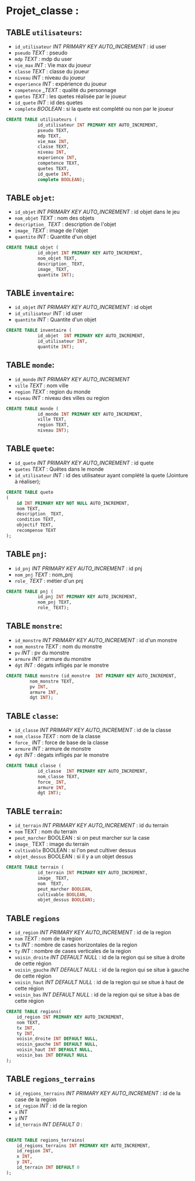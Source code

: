 # Projet_classe :

## TABLE `utilisateurs`:
 - `id_utilisateur` *INT PRIMARY KEY AUTO_INCREMENT* : id user
 - `pseudo` _TEXT_ : pseudo
 - `mdp` _TEXT_ : mdp du user
 - `vie_max` _INT_ : Vie max du joueur
 - `classe` _TEXT_ : classe du joueur
 - `niveau` _INT_ : niveau du joueur
 - `experience` _INT_ : expérience du joueur
 - `competence` __TEXT_ : qualité du personnage
 - `quetes` _TEXT_ : les quetes réalisée par le joueur
 - `id_quete` _INT_ : id des quetes
 - `complete` _BOOLEAN_ : si la quete est complété ou non par le joueur


```sql
CREATE TABLE utilisateurs (
			id_utilisateur INT PRIMARY KEY AUTO_INCREMENT,
	    	pseudo TEXT,
		   	mdp TEXT,
		   	vie_max INT,
		   	classe TEXT,
		   	niveau INT,
		   	experience INT,
		   	competence TEXT,
		   	quetes TEXT,
		   	id_quete INT,
		   	complete BOOLEAN);
```


## TABLE `objet`:
 - `id_objet` *INT PRIMARY KEY AUTO_INCREMENT* : id objet dans le jeu
 - `nom_objet` _TEXT_ : nom des objets
 - `description_` _TEXT_ : description de l'objet
 - `image_` _TEXT_ : image de l'objet
 - `quantite` _INT_ : Quantite d'un objet

```sql
CREATE TABLE objet (
			id_objet INT PRIMARY KEY AUTO_INCREMENT,
	     	nom_objet TEXT,
		 	description_ TEXT,
		 	image_ TEXT,
	     	quantite INT);
```


## TABLE `inventaire`:
 - `id_objet` *INT PRIMARY KEY AUTO_INCREMENT* : id objet
 - `id_utilisateur` _INT_ : id user
 - `quantite` _INT_ : Quantite d'un objet

```sql
CREATE TABLE inventaire (
			id_objet  INT PRIMARY KEY AUTO_INCREMENT,
	     	id_utilisateur INT,
	     	quantite INT);
```


## TABLE `monde`:
 - `id_monde` *INT PRIMARY KEY AUTO_INCREMENT*
 - `ville` _TEXT_ : nom ville
 - `region` _TEXT_ : region du monde
 - `niveau` _INT_ : niveau des villes ou region

```sql
CREATE TABLE monde (
			id_monde INT PRIMARY KEY AUTO_INCREMENT,
			ville TEXT,
	     	region TEXT,
		 	niveau INT);
```


## TABLE `quete`:
 - `id_quete` *INT PRIMARY KEY AUTO_INCREMENT* : id quete
 - `quetes` _TEXT_ : Quêtes dans le monde
 - `id_utilisateur` _INT_ : id des utilisateur ayant complété la quete (Jointure à réaliser);

```sql
CREATE TABLE quete
(
    id INT PRIMARY KEY NOT NULL AUTO_INCREMENT,
    nom TEXT,
    description_ TEXT,
    condition TEXT,
    objectif TEXT,
    recompense TEXT
);
```


## TABLE `pnj`:
 - `id_pnj` *INT PRIMARY KEY AUTO_INCREMENT* : id pnj
 - `nom_pnj` _TEXT_ : nom_pnj
 - `role_` _TEXT_ : métier d'un pnj

```sql
CREATE TABLE pnj (
			id_pnj INT PRIMARY KEY AUTO_INCREMENT,
	     	nom_pnj TEXT,
	     	role_ TEXT);
```


## TABLE `monstre`:
 - `id_monstre` *INT PRIMARY KEY AUTO_INCREMENT* : id d'un monstre
 - `nom_monstre` _TEXT_ : nom du monstre
 - `pv` _INT_ : pv du monstre
 - `armure` _INT_ : armure du monstre
 - `dgt` _INT_ : dégats infligés par le monstre

```sql
CREATE TABLE monstre (id_monstre  INT PRIMARY KEY AUTO_INCREMENT,
	     nom_monstre TEXT,
	     pv INT,
		 armure INT,
		 dgt INT);
```


## TABLE `classe`:
 - `id_classe` *INT PRIMARY KEY AUTO_INCREMENT* : id de la classe
 - `nom_classe` _TEXT_ : nom de la classe
 - `force_` _INT_ : force de base de la classe
 - `armure` _INT_ : armure de monstre
 - `dgt` _INT_ : dégats infligés par le monstre

```sql
CREATE TABLE classe (
			id_classe  INT PRIMARY KEY AUTO_INCREMENT,
	     	nom_classe TEXT,
	     	force_ INT,
		 	armure INT,
		 	dgt INT);
```


## TABLE `terrain`:
 - `id_terrain` *INT PRIMARY KEY AUTO_INCREMENT* : id du terrain
 - `nom` TEXT : nom du terrain
 - `peut_marcher` BOOLEAN : si on peut marcher sur la case
 - `image_` TEXT : image du terrain
 - `cultivable` BOOLEAN : si l'on peut cultiver dessus
 - `objet_dessus` BOOLEAN : si il y a un objet dessus

```sql
CREATE TABLE terrain (
			id_terrain INT PRIMARY KEY AUTO_INCREMENT,
		 	image_ TEXT,
		 	nom  TEXT,
	     	peut_marcher BOOLEAN,
		 	cultivable BOOLEAN,
		 	objet_dessus BOOLEAN);
```

## TABLE `regions`
 - `id_region` *INT PRIMARY KEY AUTO_INCREMENT* : id de la region
 - `nom` _TEXT_ : nom de la region
 - `tx` _INT_ : nombre de cases horizontales de la region
 - `ty` _INT_ : nombre de cases verticales de la region
 - `voisin_droite` _INT DEFAULT NULL_ : id de la region qui se situe à droite de cette région
 - `voisin_gauche` _INT DEFAULT NULL_ : id de la region qui se situe à gauche de cette région
 - `voisin_haut` _INT DEFAULT NULL_ : id de la region qui se situe à haut de cette région
 - `voisin_bas` _INT DEFAULT NULL_ : id de la region qui se situe à bas de cette région

```sql
CREATE TABLE regions(
	id_region INT PRIMARY KEY AUTO_INCREMENT,
	nom TEXT,
	tx INT,
	ty INT,
	voisin_droite INT DEFAULT NULL,
	voisin_gauche INT DEFAULT NULL,
	voisin_haut INT DEFAULT NULL,
	voisin_bas INT DEFAULT NULL
);
```

## TABLE `regions_terrains`
- `id_regions_terrains` *INT PRIMARY KEY AUTO_INCREMENT* : id de la case de la region
- `id_region` _INT_ : id de la region
- `x` _INT_
- `y` _INT_
- `id_terrain` _INT DEFAULT 0_ :

```sql

CREATE TABLE regions_terrains(
	id_regions_terrains INT PRIMARY KEY AUTO_INCREMENT,
	id_region INT,
	x INT,
	y INT,
	id_terrain INT DEFAULT 0
);

```



